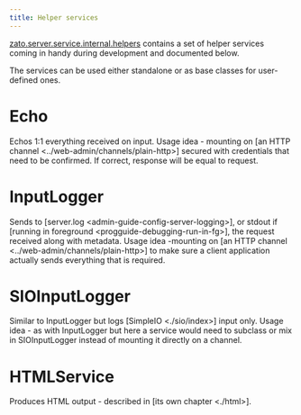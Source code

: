 ```yaml
---
title: Helper services
---
```


[zato.server.service.internal.helpers](https://github.com/zatosource/zato/blob/support/2.0/code/zato-server/src/zato/server/service/internal/helpers.py)
contains a set of helper services coming in handy during development and documented below.

The services can be used either standalone or as base classes for user-defined ones.

Echo
====

Echos 1:1 everything received on input. Usage idea - mounting on [an HTTP channel \<../web-admin/channels/plain-http\>]
secured with credentials that need to be confirmed. If correct, response will be equal to request.

InputLogger
===========

Sends to
[server.log \<admin-guide-config-server-logging\>],
or stdout if
[running in foreground \<progguide-debugging-run-in-fg\>],
the request received along with metadata. Usage idea -mounting on [an HTTP channel \<../web-admin/channels/plain-http\>] to make sure a client application actually sends
everything that is required.

SIOInputLogger
==============

Similar to InputLogger but logs [SimpleIO \<./sio/index\>] input only. Usage idea - as with InputLogger but here a service
would need to subclass or mix in SIOInputLogger instead of mounting it directly on a channel.

HTMLService
===========

Produces HTML output - described in [its own chapter \<./html\>].
